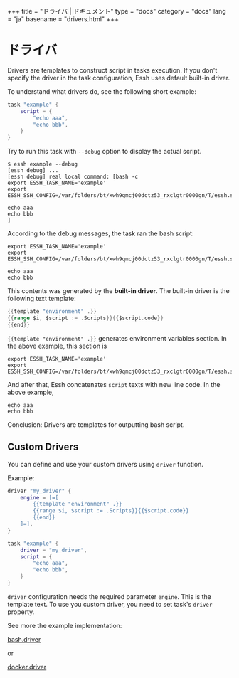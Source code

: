 +++
title = "ドライバ | ドキュメント"
type = "docs"
category = "docs"
lang = "ja"
basename = "drivers.html"
+++

# ドライバ

Drivers are templates to construct script in tasks execution.
If you don't specify the driver in the task configuration, Essh uses default built-in driver.

To understand what drivers do, see the following short example:

~~~lua
task "example" {
    script = {
        "echo aaa",
        "echo bbb",
    }
}
~~~

Try to run this task with `--debug` option to display the actual script.

~~~
$ essh example --debug
[essh debug] ...
[essh debug] real local command: [bash -c
export ESSH_TASK_NAME='example'
export ESSH_SSH_CONFIG=/var/folders/bt/xwh9qmcj00dctz53_rxclgtr0000gn/T/essh.ssh_config.544434412

echo aaa
echo bbb
]
~~~

According to the debug messages, the task ran the bash script:

~~~
export ESSH_TASK_NAME='example'
export ESSH_SSH_CONFIG=/var/folders/bt/xwh9qmcj00dctz53_rxclgtr0000gn/T/essh.ssh_config.544434412

echo aaa
echo bbb
~~~

This contents was generated by the **built-in driver**. The built-in driver is the following text template:

~~~go
{{template "environment" .}}
{{range $i, $script := .Scripts}}{{$script.code}}
{{end}}
~~~

`{{template "environment" .}}` generates environment variables section. In the above example, this section is

~~~
export ESSH_TASK_NAME='example'
export ESSH_SSH_CONFIG=/var/folders/bt/xwh9qmcj00dctz53_rxclgtr0000gn/T/essh.ssh_config.544434412
~~~

And after that, Essh concatenates `script` texts with new line code. In the above example,

~~~
echo aaa
echo bbb
~~~

Conclusion: Drivers are templates for outputting bash script.

## Custom Drivers

You can define and use your custom drivers using `driver` function.

Example:

~~~lua
driver "my_driver" {
    engine = [=[
        {{template "environment" .}}
        {{range $i, $script := .Scripts}}{{$script.code}}
        {{end}}
    ]=],
}

task "example" {
    driver = "my_driver",
    script = {
        "echo aaa",
        "echo bbb",
    }
}
~~~

`driver` configuration needs the required parameter `engine`. This is the template text.
To use you custom driver, you need to set task's `driver` property.

See more the example implementation:

[bash.driver](https://github.com/kohkimakimoto/essh/blob/master/modules/bash/index.lua)

or

[docker.driver](https://github.com/kohkimakimoto/essh/blob/master/modules/docker/index.lua)
